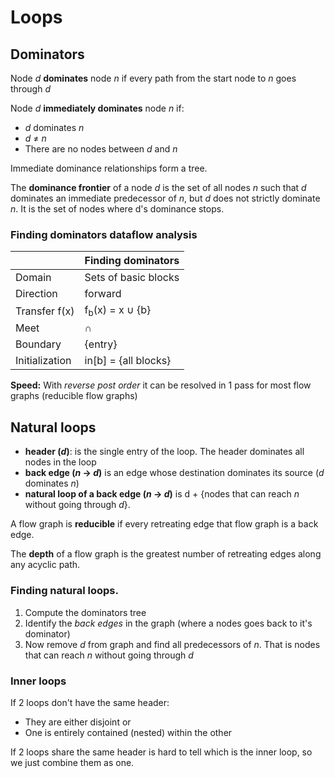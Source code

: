 # Loops

## Dominators
Node _d_ **dominates** node _n_ if every path from the start node to _n_ goes through _d_

Node _d_ **immediately dominates** node _n_ if:
  * _d_ dominates _n_
  * _d_ ≠ _n_
  * There are no nodes between _d_ and _n_
  
Immediate dominance relationships form a tree.

The **dominance frontier** of a node _d_ is the set of all nodes _n_ such that _d_ dominates an immediate predecessor of _n_, but _d_ does not strictly dominate _n_. It is the set of nodes where d's dominance stops.

### Finding dominators dataflow analysis

|                 | Finding dominators                                               |
| --------------- | ---------------------------------------------------------------- |
| Domain          | Sets of basic blocks                                             |
| Direction       | forward                                                          |
| Transfer f(x)   | f<sub>b</sub>(x) = x ∪ {b}                                       |
| Meet            | ∩                                                                |
| Boundary        | {entry}                                                          |
| Initialization  | in[b] = {all blocks}                                            |

**Speed:** With _reverse post order_ it can be resolved in 1 pass for most flow graphs (reducible flow graphs)

## Natural loops

* **header (_d_)**:  is the single entry of the loop. The header dominates all nodes in the loop
* **back edge (_n_ → _d_)** is an edge whose destination dominates its source (_d_ dominates _n_)
* **natural loop of a back edge (_n_ → _d_)** is d + {nodes that can reach _n_ without going through _d_}. 

A flow graph is **reducible** if every retreating edge that flow graph is a back edge.

The **depth** of a flow graph is the greatest number of retreating edges along any acyclic path.

### Finding natural loops.

1. Compute the dominators tree
2. Identify the *back edges* in the graph (where a nodes goes back to it's dominator)
2. Now remove _d_ from graph and find all predecessors of _n_. That is nodes that can reach _n_ without going through _d_

### Inner loops
If 2 loops don't have the same header:
 * They are either disjoint or
 * One is entirely contained (nested) within the other
  
If 2 loops share the same header is hard to tell which is the inner loop, so we just combine them as one. 
